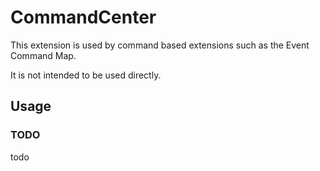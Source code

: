 # CommandCenter

This extension is used by command based extensions such as the Event Command Map.

It is not intended to be used directly.

## Usage

### TODO

todo